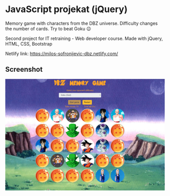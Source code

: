 # JavaScript projekat (jQuery)

Memory game with characters from the DBZ universe. Difficulty changes the number of cards. Try to beat Goku :wink:


Second project for IT retraining - Web developer course.
Made with jQuery, HTML, CSS, Bootstrap

Netlify link: https://milos-sofronijevic-dbz.netlify.com/

## Screenshot

![game screenshot](db/dbzmemory.png) 
